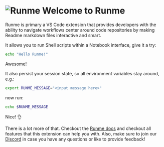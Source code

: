 # ![Runme](https://runme.dev/img/logo.svg "Runme") Welcome to Runme

Runme is primary a VS Code extension that provides developers with the ability to navigate workflows center around code repositories by making Readme markdown files interactive and smart.

It allows you to run Shell scripts within a Notebook interface, give it a try:

```sh { interactive=false }
echo "Hello Runme!"
```

Awesome!

It also persist your session state, so all environment variables stay around, e.g.:

```sh
export RUNME_MESSAGE="<input message here>"
```

now run:

```sh { interactive=false }
echo $RUNME_MESSAGE
```

Nice! 👌

There is a lot more of that. Checkout the [Runme docs](https://runme.dev) and checkout all features that this extension can help you with. Also, make sure to join our [Discord](https://discord.gg/BQm8zRCBUY) in case you have any questions or like to provide feedback!
